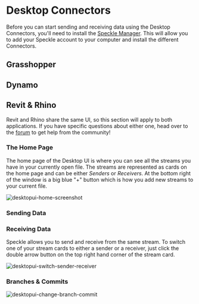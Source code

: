 # Desktop Connectors

Before you can start sending and receiving data using the Desktop Connectors, you'll need to install the [Speckle Manager](/user/manager). This will allow you to add your Speckle account to your computer and install the different Connectors.

## Grasshopper


## Dynamo


## Revit & Rhino

Revit and Rhino share the same UI, so this section will apply to both applications. If you have specific questions about either one, head over to the [forum](https://discourse.speckle.works/) to get help from the community!

### The Home Page

The home page of the Desktop UI is where you can see all the streams you have in your currently open file. The streams are represented as cards on the home page and can be either _Senders_ or _Receivers_. At the bottom right of the window is a big blue "+" button which is how you add new streams to your current file.

![desktopui-home-screenshot](https://user-images.githubusercontent.com/7717434/106495191-44bb9600-64b3-11eb-8bec-c58f02e57764.png)


### Sending Data


### Receiving Data

Speckle allows you to send and receive from the same stream. To switch one of your stream cards to either a sender or a receiver, just click the double arrow button on the top right hand corner of the stream card. 

![desktopui-switch-sender-receiver](https://user-images.githubusercontent.com/7717434/106496919-5867fc00-64b5-11eb-8e0a-f58b9f1c0a27.gif)

### Branches & Commits

![desktopui-change-branch-commit](https://user-images.githubusercontent.com/7717434/106496914-569e3880-64b5-11eb-88da-520548657814.gif)

